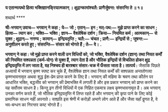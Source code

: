 **य एतान्मत्पथो हित्वा भक्तिज्ञानकि्रयात्मकान् ।** **क्षुद्रान्कामांश्चलै: प्राणैर्जुषन्त: संसरन्ति ते ॥ १॥** 

शब्दार्थ **** 

**श्री-भगवान् उवाच—** **भगवान् ने कहा** **; ये—** **जो** **; एतान्—** **इन** **; मत्-पथ:—** **मुझे प्राप्त करने का साधन** **; हित्वा—** **त्याग कर** **;** **भक्ति—** **भक्ति** **; ज्ञान—** **वैश्लेषिक दर्शन** **; क्रिया—** **नियमित कर्म** **; आत्मकान्—** **से युक्त** **; क्षुद्रान्—** **नगण्य** **; कामान्—** **इन्द्रियतृप्ति** **;** **चलै:—** **चंचल** **; प्राणै:—** **इन्द्रियों से** **; जुषन्त:—** **अनुशीलन करते हुए** **; संसरन्ति—** **संसार को भोगते हैं** **; ते—** **वे।** **.** 

**भगवान् ने कहा : जो मुझे प्राप्त करने वाली उन विधियों को, जो भक्ति, वैश्लेषिक दर्शन** **(ज्ञान) तथा नियत कर्मों की नियमित सश्पन्नता (कर्म-योग) से युक्त हैं, त्याग देता है और** **भौतिक इन्द्रियों से विचलित होकर क्षुद्र इन्द्रियतृप्ति में लग जाता है, वह निश्चय ही बारश्बार** **संसार-चक्र में फँसता जाता है।** **तात्पर्य :** जैसाकि पिछले अध्यायों में भगवान् कृष्ण स्पष्ट कर चुके हैं, वैश्लेषिक ज्ञान तथा नियत कर्मों की सश्पन्नता अन्ततोगत्वा कृष्णभावनामृत अथवा शुद्ध ईश-प्रेम प्राप्त करने के लिए है। भगवान् की महिमा के श्रवण तथा कीर्तन पर आधारित भक्ति, बद्धजीव को भगवान् की प्रेमाभक्ति में लगाती है और इस प्रकार भगवान् को प्राप्त करने का यह सर्वोत्तम साधन है। किन्तु इन तीनों विधियों में एक निहित एकमात्र लक्ष्य कृष्णभावनामृत है। अब भगवान् उनका वर्णन करते हैं, जो भौतिक इनि्द्रयतृप्ति में लिप्त रहते हैं और भगवान् की कृपा पाने के लिए कोई प्रामाणिक साधन नहीं अपनाते। सश्प्रति इस श्रेणी में करोड़ों अभागे लोग आते हैं और जैसा यहाँ वॢणत है, वे भव-बन्धन का निरन्तर कष्ट भोगते हैं।  